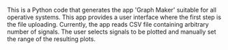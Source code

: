 This is a Python code that generates the app 'Graph Maker' suitable for all operative systems. This app provides a user interface where the first step is the file uploading. Currently, the app reads CSV file containing arbitrary number of signals. The user selects signals to be plotted and manually set the range of the resulting plots. 
